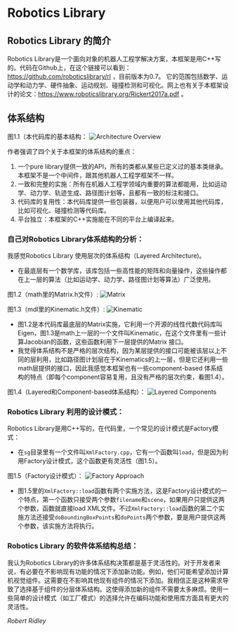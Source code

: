 # Robotics Library

## Robotics Library 的简介

Robotics Library是一个面向对象的机器人工程学解决方案，本框架是用C++写的。代码在Github上，在这个链接可以看到：https://github.com/roboticslibrary/rl ，目前版本为0.7。
它的范围包括数学、运动学和动力学、硬件抽象、运动规划、碰撞检测和可视化。网上也有关于本框架设计的论文：https://www.roboticslibrary.org/Rickert2017a.pdf 。

## 体系结构

图1.1（本代码库的基本结构：
![Architecture Overview](https://raw.githubusercontent.com/robert1ridley/Notes-on-Robotics-Library/master/resources/overview-only.png?raw=true "Overview")

作者强调了四个关于本框架的体系结构的重点：
1. 一个pure library提供一致的API，所有的类都从某些已定义过的基本类继承。本框架不是一个中间件，跟其他机器人工程学框架不一样。
2. 一致和完整的实施：所有在机器人工程学领域内重要的算法都能用，比如运动学、动力学、轨迹生成、路径图计划等，且都有一致的标注和接口。
3. 代码库的复用性：本代码库提供一些包装器，以便用户可以使用其他代码库，比如可视化、碰撞检测等代码库。
4. 平台独立：本框架的C++实施能在不同的平台上编译起来。

### 自己对Robotics Library体系结构的分析：

我感觉Robotics Library 使用层次的体系结构（Layered Architecture)。
- 在最底层有一个数学库，该库包括一些高性能的矩阵和向量操作，这些操作都在上一层的算法（比如运动学、动力学、路径图计划等算法）广泛使用。

图1.2（math里的Matrix.h文件）:
![Matrix](https://raw.githubusercontent.com/robert1ridley/Notes-on-Robotics-Library/master/resources/matrix.png?raw=true "Matrix")

图1.3（mdl里的Kinematic.h文件）:
![Kinematic](https://raw.githubusercontent.com/robert1ridley/Notes-on-Robotics-Library/master/resources/kinematic.png?raw=true "Kinematic")

- 图1.2是本代码库最底层的Matrix实施，它利用一个开源的线性代数代码库叫Eigen，图1.3是math上一层的一个文件叫Kinematic，在这个文件里有一些计算Jacobian的函数，这些函数利用下一层提供的Matrix 接口。
- 我觉得体系结构不是严格的层次结构，因为某层提供的接口可能被该层以上不同的层利用，比如路径图计划层在于Kinematics的上一层，但是它还利用一些math层提供的接口，因此我感觉本框架也有一些component-based 体系结构的特点（即每个component容易复用，且没有严格的层次约束，看图1.4）。

图1.4（Layered和Component-based体系结构）：
![Layered Components](https://raw.githubusercontent.com/robert1ridley/Notes-on-Robotics-Library/master/resources/layered-component.png?raw=true "LayeredComp")


### Robotics Library 利用的设计模式：

Robotics Library是用C++写的，在代码里，一个常见的设计模式是Factory模式：
- 在`sg`目录里有一个文件叫`XmlFactory.cpp`，它有一个函数叫`load`，但是因为利用Factory设计模式，这个函数更有灵活性（图1.5）。

图1.5（Factory设计模式）：
![Factory Approach](https://raw.githubusercontent.com/robert1ridley/Notes-on-Robotics-Library/master/resources/factory.png?raw=true "Factory")

- 图1.5里的`XmlFactory::load`函数有两个实施方法，这是Factory设计模式的一个特点，第一个函数只接受两个参数`filename`和`scene`，如果用户只提供这两个参数，函数就直接load XML文件。不过`XmlFactory::load`函数的第二个实施方法还接受`doBoundingBoxPoints`和`doPoints`两个参数，要是用户提供这两个参数，该实施方法将执行。


### Robotics Library 的软件体系结构总结：

我认为Robotics Library的许多体系结构决策都是基于灵活性的。对于开发者来说，有必要在不影响现有功能的情况下添加新功能。例如，他们可能希望添加计算机视觉组件。这需要在不影响其他现有组件的情况下添加。我相信正是这种需求导致了选择基于组件的分层体系结构。这使得添加新的组件不需要太多麻烦。使用一些简单的设计模式（如工厂模式）的选择允许在编码功能和使用库方面具有更大的灵活性。

*Robert Ridley*